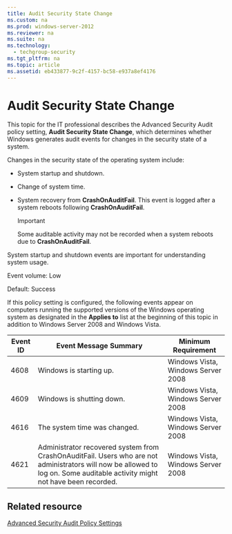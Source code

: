 ```yaml
---
title: Audit Security State Change
ms.custom: na
ms.prod: windows-server-2012
ms.reviewer: na
ms.suite: na
ms.technology: 
  - techgroup-security
ms.tgt_pltfrm: na
ms.topic: article
ms.assetid: eb433877-9c2f-4157-bc58-e937a8ef4176
---
```

# Audit Security State Change
This topic for the IT professional describes the Advanced Security Audit policy setting, **Audit Security State Change**, which determines whether Windows generates audit events for changes in the security state of a system.

Changes in the security state of the operating system include:

-   System startup and shutdown.

-   Change of system time.

-   System recovery from **CrashOnAuditFail**. This event is logged after a system reboots following **CrashOnAuditFail**.

    > [!IMPORTANT]
    > Some auditable activity may not be recorded when a system reboots due to **CrashOnAuditFail**.

System startup and shutdown events are important for understanding system usage.

Event volume: Low

Default: Success

If this policy setting is configured, the following events appear on computers running the supported versions of the Windows operating system as designated in the **Applies to** list at the beginning of this topic in addition to Windows Server 2008 and Windows Vista.

|Event ID|Event Message Summary|Minimum  Requirement|
|------------|-------------------------|------------------------|
|4608|Windows is starting up.|Windows Vista, Windows Server 2008|
|4609|Windows is shutting down.|Windows Vista, Windows Server 2008|
|4616|The system time was changed.|Windows Vista, Windows Server 2008|
|4621|Administrator recovered system from CrashOnAuditFail. Users who are not administrators will now be allowed to log on. Some auditable activity might not have been recorded.|Windows Vista, Windows Server 2008|

## Related resource
[Advanced Security Audit Policy Settings](../Advanced-Security-Audit-Policy-Settings.md)


